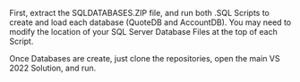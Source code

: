 First, extract the SQLDATABASES.ZIP file, and run both .SQL Scripts to create and load each database (QuoteDB and AccountDB).  You may need
to modify the location of your SQL Server Database Files at the top of each Script.

Once Databases are create, just clone the repositories, open the main VS 2022 Solution, and run. 
